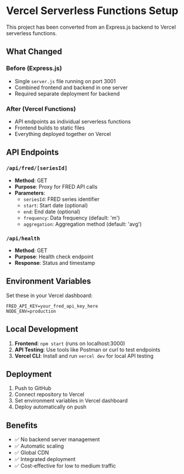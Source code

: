 # Vercel Serverless Functions Setup

This project has been converted from an Express.js backend to Vercel serverless functions.

## What Changed

### Before (Express.js)
- Single `server.js` file running on port 3001
- Combined frontend and backend in one server
- Required separate deployment for backend

### After (Vercel Functions)
- API endpoints as individual serverless functions
- Frontend builds to static files
- Everything deployed together on Vercel

## API Endpoints

### `/api/fred/[seriesId]`
- **Method**: GET
- **Purpose**: Proxy for FRED API calls
- **Parameters**: 
  - `seriesId`: FRED series identifier
  - `start`: Start date (optional)
  - `end`: End date (optional)
  - `frequency`: Data frequency (default: 'm')
  - `aggregation`: Aggregation method (default: 'avg')

### `/api/health`
- **Method**: GET
- **Purpose**: Health check endpoint
- **Response**: Status and timestamp

## Environment Variables

Set these in your Vercel dashboard:

```
FRED_API_KEY=your_fred_api_key_here
NODE_ENV=production
```

## Local Development

1. **Frontend**: `npm start` (runs on localhost:3000)
2. **API Testing**: Use tools like Postman or curl to test endpoints
3. **Vercel CLI**: Install and run `vercel dev` for local API testing

## Deployment

1. Push to GitHub
2. Connect repository to Vercel
3. Set environment variables in Vercel dashboard
4. Deploy automatically on push

## Benefits

- ✅ No backend server management
- ✅ Automatic scaling
- ✅ Global CDN
- ✅ Integrated deployment
- ✅ Cost-effective for low to medium traffic
